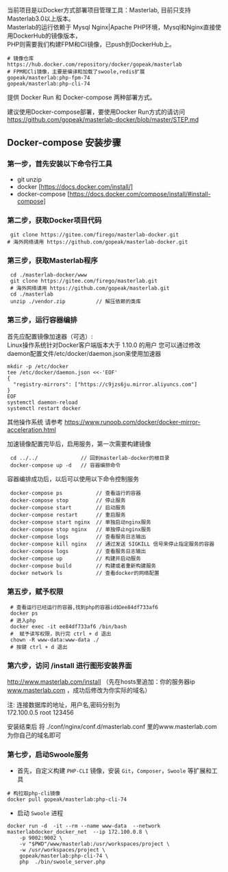 当前项目是以Docker方式部署项目管理工具：Masterlab, 目前只支持Masterlab3.0以上版本。  
Masterlab的运行依赖于 Mysql Nginx|Apache PHP环境，Mysql和Nginx直接使用DockerHub的镜像版本，   
PHP则需要我们构建FPM和Cli镜像，已push到DockerHub上。  
```
# 镜像仓库
https://hub.docker.com/repository/docker/gopeak/masterlab
# FPM和Cli镜像，主要是编译和加载了swoole,redis扩展
gopeak/masterlab:php-fpm-74
gopeak/masterlab:php-cli-74

```

提供 Docker Run 和 Docker-compose 两种部署方式。

建议使用Docker-compose部署，要使用Docker Run方式的请访问 https://github.com/gopeak/masterlab-docker/blob/master/STEP.md



## Docker-compose 安装步骤

### 第一步，首先安装以下命令行工具

- git unzip 
- docker [https://docs.docker.com/install/]
- docker-compose [https://docs.docker.com/compose/install/#install-compose]


### 第二步，获取Docker项目代码

```
 git clone https://gitee.com/firego/masterlab-docker.git
# 海外网络请用 https://github.com/gopeak/masterlab-docker.git

```
   
### 第三步，获取Masterlab程序

```
 cd ./masterlab-docker/www
 git clone https://gitee.com/firego/masterlab.git
 # 海外网络请用 https://github.com/gopeak/masterlab.git
 cd ./masterlab
 unzip ./vendor.zip          // 解压依赖的类库
```
   
### 第三步，运行容器编排
首先应配置镜像加速器（可选）:  
Linux操作系统针对Docker客户端版本大于 1.10.0 的用户
您可以通过修改daemon配置文件/etc/docker/daemon.json来使用加速器 
```
mkdir -p /etc/docker
tee /etc/docker/daemon.json <<-'EOF'
{
  "registry-mirrors": ["https://c9jzs6ju.mirror.aliyuncs.com"]
}
EOF
systemctl daemon-reload
systemctl restart docker
```
其他操作系统 请参考 https://www.runoob.com/docker/docker-mirror-acceleration.html  

加速镜像配置完毕后，启用服务，第一次需要构建镜像
```
 cd ../../              // 回到masterlab-docker的根目录
 docker-compose up -d   // 容器编排命令
```
容器编排成功后，以后可以使用以下命令控制服务
```
 docker-compose ps           // 查看运行的容器
 docker-compose stop         // 停止服务
 docker-compose start        // 启动服务
 docker-compose restart      // 重启服务
 docker-compose start nginx  // 单独启动nginx服务
 docker-compose stop nginx   // 单独停止nginx服务
 docker-compose logs         // 查看服务日志输出
 docker-compose kill nginx   // 通过发送 SIGKILL 信号来停止指定服务的容器
 docker-compose logs         // 查看服务日志输出
 docker-compose up           // 构建并启动服务
 docker-compose build        // 构建或者重新构建服务
 docker network ls           // 查看docker的网络配置

```


### 第五步，赋予权限

```
 # 查看运行已经运行的容器,找到php的容器id如ee84df733af6 
 docker ps          
 # 进入php
 docker exec -it ee84df733af6 /bin/bash       
 #  赋予读写权限，执行完 ctrl + d 退出
 chown -R www-data:www-data ./              
 # 按键 ctrl + d 退出
```


### 第六步，访问 /install  进行图形安装界面

http://www.masterlab.com/install （先在hosts里追加：你的服务器ip www.masterlab.com ，成功后修改为你实际的域名）

注: 连接数据库的地址，用户名,密码分别为  
172.100.0.5 root 123456

安装结束后 将 ./conf/nginx/conf.d/masterlab.conf 里的www.masterlab.com为你自己的域名即可

 
### 第七步，启动Swoole服务
- 首先，自定义构建 `PHP-CLI` 镜像，安装 `Git`，`Composer`，`Swoole` 等扩展和工具

```shell
# 构拉取php-cli镜像
docker pull gopeak/masterlab:php-cli-74
```



- 启动 `Swoole` 进程
 

```shell
docker run -d  -it --rm --name www-data  --network masterlabdocker_docker_net  --ip 172.100.0.8 \
    -p 9002:9002 \
    -v "$PWD"/www/masterlab:/usr/workspaces/project \
    -w /usr/workspaces/project \
    gopeak/masterlab:php-cli-74 \
    php  ./bin/swoole_server.php
```

	
